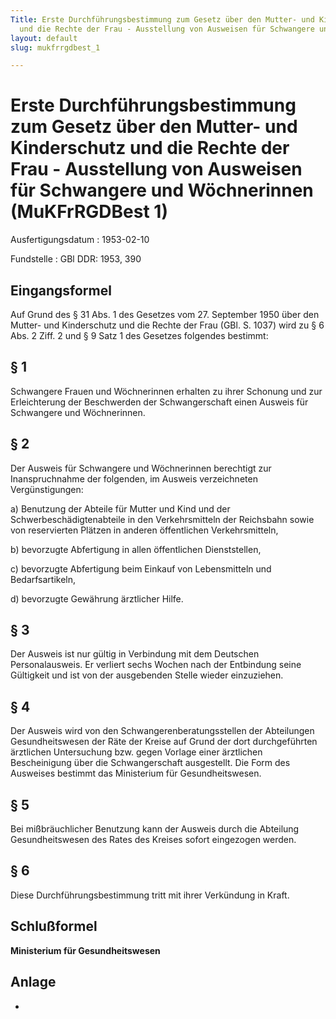 ```yaml
---
Title: Erste Durchführungsbestimmung zum Gesetz über den Mutter- und Kinderschutz
  und die Rechte der Frau - Ausstellung von Ausweisen für Schwangere und Wöchnerinnen
layout: default
slug: mukfrrgdbest_1

---
```


# Erste Durchführungsbestimmung zum Gesetz über den Mutter- und Kinderschutz und die Rechte der Frau - Ausstellung von Ausweisen für Schwangere und Wöchnerinnen (MuKFrRGDBest 1)

Ausfertigungsdatum
:   1953-02-10

Fundstelle
:   GBl DDR: 1953, 390



## Eingangsformel

Auf Grund des § 31 Abs. 1 des Gesetzes vom 27. September 1950 über den
Mutter- und Kinderschutz und die Rechte der Frau (GBl. S. 1037) wird
zu § 6 Abs. 2 Ziff. 2 und § 9 Satz 1 des Gesetzes folgendes bestimmt:


## § 1

Schwangere Frauen und Wöchnerinnen erhalten zu ihrer Schonung und zur
Erleichterung der Beschwerden der Schwangerschaft einen Ausweis für
Schwangere und Wöchnerinnen.


## § 2

Der Ausweis für Schwangere und Wöchnerinnen berechtigt zur
Inanspruchnahme der folgenden, im Ausweis verzeichneten
Vergünstigungen:

a)  Benutzung der Abteile für Mutter und Kind und der
    Schwerbeschädigtenabteile in den Verkehrsmitteln der Reichsbahn sowie
    von reservierten Plätzen in anderen öffentlichen Verkehrsmitteln,


b)  bevorzugte Abfertigung in allen öffentlichen Dienststellen,


c)  bevorzugte Abfertigung beim Einkauf von Lebensmitteln und
    Bedarfsartikeln,


d)  bevorzugte Gewährung ärztlicher Hilfe.





## § 3

Der Ausweis ist nur gültig in Verbindung mit dem Deutschen
Personalausweis. Er verliert sechs Wochen nach der Entbindung seine
Gültigkeit und ist von der ausgebenden Stelle wieder einzuziehen.


## § 4

Der Ausweis wird von den Schwangerenberatungsstellen der Abteilungen
Gesundheitswesen der Räte der Kreise auf Grund der dort durchgeführten
ärztlichen Untersuchung bzw. gegen Vorlage einer ärztlichen
Bescheinigung über die Schwangerschaft ausgestellt. Die Form des
Ausweises bestimmt das Ministerium für Gesundheitswesen.


## § 5

Bei mißbräuchlicher Benutzung kann der Ausweis durch die Abteilung
Gesundheitswesen des Rates des Kreises sofort eingezogen werden.


## § 6

Diese Durchführungsbestimmung tritt mit ihrer Verkündung in Kraft.


## Schlußformel

**Ministerium für Gesundheitswesen**


## Anlage

-

